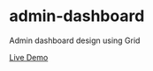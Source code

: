 # admin-dashboard
Admin dashboard design using Grid

[Live Demo](https://acamposcar.github.io/admin-dashboard/)